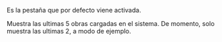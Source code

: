 Es la pestaña que por defecto viene activada.

Muestra las ultimas 5 obras cargadas en el sistema.
De momento, solo muestra las ultimas 2, a modo de ejemplo.